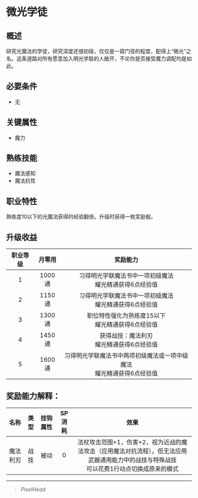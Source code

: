 # 微光学徒

## 概述

研究光魔法的学徒，研究深度还很初级，仅仅是一窥门径的程度，配得上“微光”之名。这条道路对所有愿意加入明光学联的人敞开，不论你是否接受魔力调配均是如此。

## 必要条件

* 无

## 关键属性

* 魔力

## 熟练技能

* 魔法感知
* 魔法抗性
  
## 职业特性

熟练度10以下的光魔法获得的经验翻倍，升级时获得一枚奖励骰。

## 升级收益

职业等级|月零用|奖励能力
:--:|:--:|:--:
1|1000通|习得明光学联魔法书中一项初级魔法<br>耀光精通获得6点经验值
2|1150通|习得明光学联魔法书中一项初级魔法<br>耀光精通获得6点经验值
3|1300通|职位特性强化为熟练度15以下<br>耀光精通获得6点经验值
4|1450通|获得战技：魔法利刃<br>耀光精通获得6点经验值
5|1600通|习得明光学联魔法书中两项初级魔法或一项中级魔法<br>耀光精通获得6点经验值

## 奖励能力解释：

名称|类型|挂钩属性|SP消耗|效果
:--:|:--:|:--:|:--:|:--:
魔法利刃|战技|被动|0|法杖攻击范围+1，伤害+2，视为近战的魔法攻击（应用魔法对抗流程），但无法应用武器通用能力中的战技与特殊战技<br>可以花费1行动点切换成原来的模式

---

> *PixelHead*
